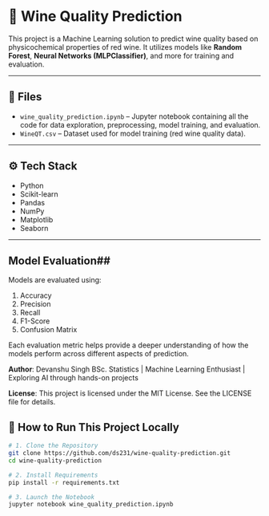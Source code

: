 # 🍷 Wine Quality Prediction

This project is a Machine Learning solution to predict wine quality based on physicochemical properties of red wine. It utilizes models like **Random Forest**, **Neural Networks (MLPClassifier)**, and more for training and evaluation.

---

## 📁 Files

- `wine_quality_prediction.ipynb` – Jupyter notebook containing all the code for data exploration, preprocessing, model training, and evaluation.
- `WineQT.csv` – Dataset used for model training (red wine quality data).

---

## ⚙️ Tech Stack

- Python
- Scikit-learn
- Pandas
- NumPy
- Matplotlib
- Seaborn

---
## Model Evaluation##
Models are evaluated using:

1. Accuracy
2. Precision
3. Recall
4. F1-Score
5. Confusion Matrix

Each evaluation metric helps provide a deeper understanding of how the models perform across different aspects of prediction.

**Author**: 
Devanshu Singh
BSc. Statistics | Machine Learning Enthusiast | Exploring AI through hands-on projects

**License**: 
This project is licensed under the MIT License.
See the LICENSE file for details.


## 🚀 How to Run This Project Locally

```bash
# 1. Clone the Repository
git clone https://github.com/ds231/wine-quality-prediction.git
cd wine-quality-prediction

# 2. Install Requirements
pip install -r requirements.txt

# 3. Launch the Notebook
jupyter notebook wine_quality_prediction.ipynb

      
